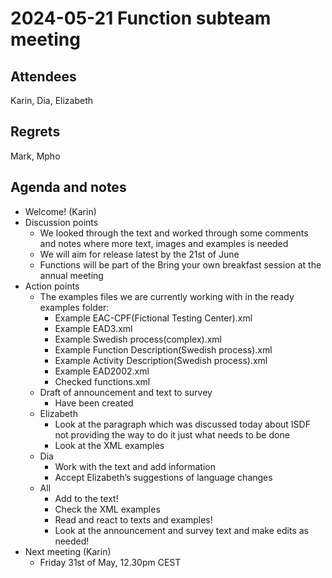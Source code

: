 <!-----



Conversion time: 0.357 seconds.


Using this Markdown file:

1. Paste this output into your source file.
2. See the notes and action items below regarding this conversion run.
3. Check the rendered output (headings, lists, code blocks, tables) for proper
   formatting and use a linkchecker before you publish this page.

Conversion notes:

* Docs to Markdown version 1.0β36
* Fri May 31 2024 02:38:01 GMT-0700 (PDT)
* Source doc: 21st of May 2024
----->



# 2024-05-21 Function subteam meeting


## Attendees

Karin, Dia, Elizabeth 


## Regrets

Mark, Mpho


## Agenda and notes



* Welcome! (Karin)
* Discussion points
    * We looked through the text and worked through some comments and notes where more text, images and examples is needed
    * We will aim for release latest by the 21st of June
    * Functions will be part of the Bring your own breakfast session at the annual meeting
* Action points
    * The examples files we are currently working with in the ready examples folder:
        * Example EAC-CPF(Fictional Testing Center).xml
        * Example EAD3.xml
        * Example Swedish process(complex).xml
        * Example Function Description(Swedish process).xml
        * Example Activity Description(Swedish process).xml
        * Example EAD2002.xml
        * Checked functions.xml
    * Draft of announcement and text to survey
        * Have been created
    * Elizabeth
        * Look at the paragraph which was discussed today about ISDF not providing the way to do it just what needs to be done
        * Look at the XML examples
    * Dia
        * Work with the text and add information
        * Accept Elizabeth’s suggestions of language changes
    * All
        * Add to the text!
        * Check the XML examples
        * Read and react to texts and examples!
        * Look at the announcement and survey text and make edits as needed!
* Next meeting (Karin)
    * Friday 31st of May, 12.30pm CEST
